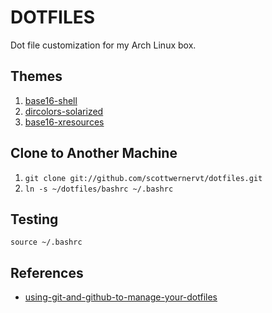 DOTFILES
===================

Dot file customization for my Arch Linux box.

Themes
------

 1. [base16-shell](https://github.com/chriskempson/base16-shell)
 2. [dircolors-solarized](https://github.com/seebi/dircolors-solarized)
 3. [base16-xresources](https://github.com/chriskempson/base16-xresources)

Clone to Another Machine
------------------------

 1. `git clone git://github.com/scottwernervt/dotfiles.git`
 2. `ln -s ~/dotfiles/bashrc ~/.bashrc`

Testing
-------

`source ~/.bashrc`

References
----------

 - [using-git-and-github-to-manage-your-dotfiles](http://blog.smalleycreative.com/tutorials/using-git-and-github-to-manage-your-dotfiles/)

